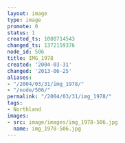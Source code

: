 ```yaml
---
layout: image
type: image
promote: 0
status: 1
created_ts: 1080714543
changed_ts: 1372159376
node_id: 506
title: IMG_1978
created: '2004-03-31'
changed: '2013-06-25'
aliases:
- "/2004/03/31/img_1978/"
- "/node/506/"
permalink: "/2004/03/31/img_1978/"
tags:
- Northland
images:
- src: image/images/img_1978-506.jpg
  name: img_1978-506.jpg
---
```


